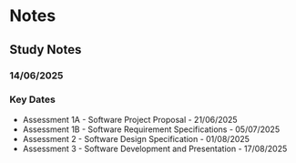 # Notes

## Study Notes
### 14/06/2025

### Key Dates
- Assessment 1A - Software Project Proposal - 21/06/2025
- Assessment 1B - Software Requirement Specifications - 05/07/2025
- Assessment 2 - Software Design Specification - 01/08/2025
- Assessment 3 - Software Development and Presentation - 17/08/2025

